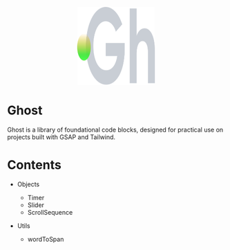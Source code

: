 <p align="center">
  <img width="180" height="180" src="https://github.com/terrainagency/ghost/blob/main/assets/logo.svg">
</p>

# Ghost
Ghost is a library of foundational code blocks, designed for practical use on projects built with GSAP and Tailwind.

# Contents
* Objects
    * Timer
    * Slider
    * ScrollSequence

* Utils
    * wordToSpan